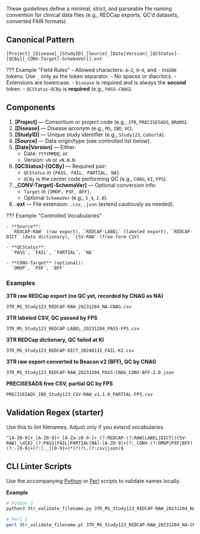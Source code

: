 These guidelines define a minimal, strict, and parseable file naming convention for clinical data files (e.g., REDCap exports, QC’d datasets, converted FAIR formats).

## Canonical Pattern

```
[Project]_[Disease]_[StudyID]_[Source]_[Date|Version]_[QCStatus]-[QCBy][_CONV-Target[-SchemaVer]].ext
```

??? Example "Field Rules"
    - Allowed characters: `A–Z`, `0–9`, and `-` inside tokens. Use `_` only as the token separator.
    - No spaces or diacritics.
    - Extensions are lowercase.
    - `Disease` is required and is always the **second** token.
    - `QCStatus-QCBy` is **required** (e.g., `PASS-CNAG`).

## Components

1. **[Project]** — Consortium or project code (e.g., `3TR`, `PRECISESADS`, `BRAMS`).
2. **[Disease]** — Disease acronym (e.g., `MS`, `IBD`, `UC`).
3. **[StudyID]** — Unique study identifier (e.g., `Study123`, `CohortA`).
4. **[Source]** — Data origin/type (see controlled list below).
5. **[Date|Version]** — Either:
    - Date: `YYYYMMDD`, or
    - Version: `vN` or `vN.N.N`.
6. **[QCStatus]-[QCBy]** — Required pair:
    - `QCStatus` in `{PASS, FAIL, PARTIAL, NA}`.
    - `QCBy` is the center code performing QC (e.g., `CNAG`, `KI`, `FPS`).
7. **_CONV-Target[-SchemaVer]** — Optional conversion info:
    - `Target` in `{OMOP, PXF, BFF}`.
    - Optional `SchemaVer` (e.g., `5_4`, `2.0`).
8. **.ext** — File extension: `.csv`, `.json` (extend cautiously as needed).

??? Example "Controlled Vocabularies"

    - **Source**:  
      `REDCAP-RAW` (raw export), `REDCAP-LABEL` (labeled export), `REDCAP-DICT` (data dictionary), `CSV-RAW` (free-form CSV)

    - **QCStatus**:  
      `PASS`, `FAIL`, `PARTIAL`, `NA`

    - **CONV-Target** (optional):  
      `OMOP`, `PXF`, `BFF`

### Examples

**3TR raw REDCap export (no QC yet, recorded by CNAG as NA)**  
```
3TR_MS_Study123_REDCAP-RAW_20231204_NA-CNAG.csv
```

**3TR labeled CSV, QC passed by FPS**  
```
3TR_MS_Study123_REDCAP-LABEL_20231204_PASS-FPS.csv
```

**3TR REDCap dictionary, QC failed at KI**  
```
3TR_MS_Study123_REDCAP-DICT_20240115_FAIL-KI.csv
```

**3TR raw export converted to Beacon v2 (BFF), QC by CNAG**  
```
3TR_MS_Study123_REDCAP-RAW_20231204_PASS-CNAG_CONV-BFF-2.0.json
```

**PRECISESADS free CSV, partial QC by FPS**  
```
PRECISESADS_IBD_Study123_CSV-RAW_v1.1.0_PARTIAL-FPS.csv
```

## Validation Regex (starter)

Use this to lint filenames. Adjust only if you extend vocabularies.

```
^[A-Z0-9]+_[A-Z0-9]+_[A-Za-z0-9-]+_(?:REDCAP-(?:RAW|LABEL|DICT)|CSV-RAW)_\d{8}_(?:PASS|FAIL|PARTIAL|NA)-[A-Z0-9]+(?:_CONV-(?:OMOP|PXF|BFF)(?:-[0-9]+(?:[._][0-9]+)*)?)?\.(?:csv|json)$
```

## CLI Linter Scripts

Use the accompanying [Python](./validate_filename.py)  or [Perl](./validate_filename.pl) scripts to validate names locally.

**Example**

```bash
# Python 3
python3 3tr_validate_filename.py 3TR_MS_Study123_REDCAP-RAW_20231204_NA-CNAG.csv

# Perl 5
perl 3tr_validate_filename.pl 3TR_MS_Study123_REDCAP-RAW_20231204_NA-CNAG.csv
```
